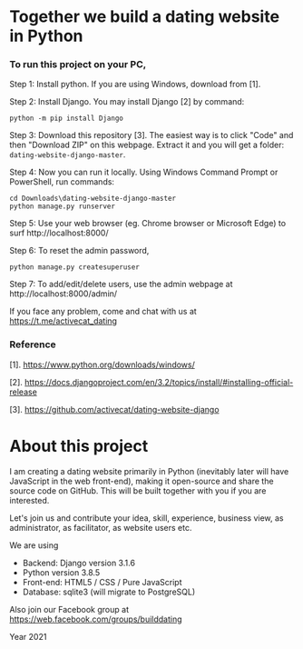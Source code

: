 # Together we build a dating website in Python

### To run this project on your PC,

Step 1: Install python. If you are using Windows, download from [1].


Step 2: Install Django. You may install Django [2] by command:

    python -m pip install Django

Step 3: Download this repository [3]. The easiest way is to click "Code" and then "Download ZIP" on this webpage.
Extract it and you will get a folder: `dating-website-django-master`.

Step 4: Now you can run it locally. Using Windows Command Prompt or PowerShell, run commands:

    cd Downloads\dating-website-django-master
    python manage.py runserver

Step 5: Use your web browser (eg. Chrome browser or Microsoft Edge) to surf http://localhost:8000/    

Step 6: To reset the admin password, 

    python manage.py createsuperuser


Step 7: To add/edit/delete users, use the admin webpage at http://localhost:8000/admin/



If you face any problem, come and chat with us at https://t.me/activecat_dating


### Reference

[1]. https://www.python.org/downloads/windows/

[2]. https://docs.djangoproject.com/en/3.2/topics/install/#installing-official-release

[3]. https://github.com/activecat/dating-website-django



# About this project
I am creating a dating website primarily in Python (inevitably later will have JavaScript in the web front-end), making it open-source and share the source code on GitHub. This will be built together with you if you are interested.

Let's join us and contribute your idea, skill, experience, business view, as administrator, as facilitator, as website users etc.

We are using
- Backend: Django version 3.1.6
- Python version 3.8.5
- Front-end: HTML5 / CSS / Pure JavaScript
- Database: sqlite3 (will migrate to PostgreSQL)

Also join our Facebook group at https://web.facebook.com/groups/builddating

Year 2021
